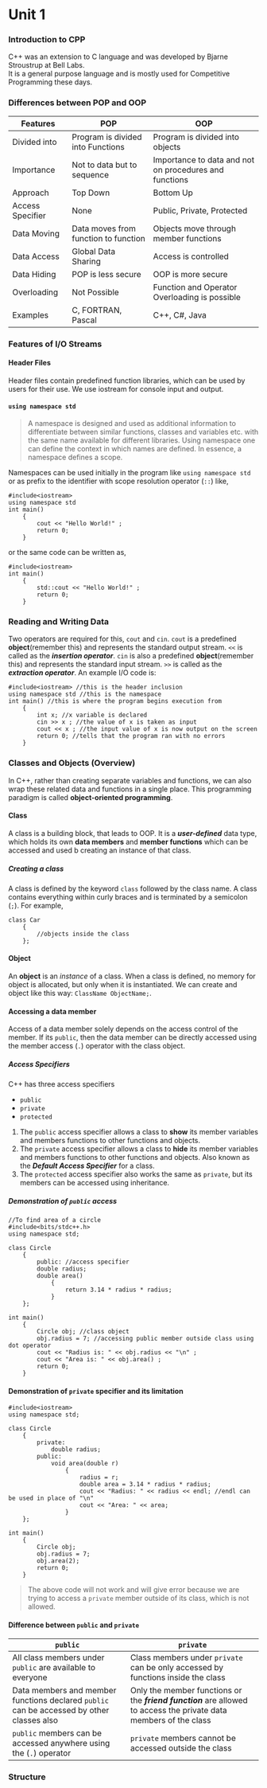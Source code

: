 # Unit 1
### Introduction to CPP
 C++ was an extension to C language and was developed by Bjarne Stroustrup at Bell Labs.  
 It is a general purpose language and is mostly used for Competitive Programming these days.
### Differences between POP and OOP
|Features|POP|OOP|
|-|-|-|
|Divided into|Program is divided into Functions|Program is divided into objects|
|Importance|Not to data but to sequence|Importance to data and not on procedures and functions|
|Approach|Top Down|Bottom Up|
|Access Specifier|None|Public, Private, Protected|
|Data Moving|Data moves from function to function|Objects move through member functions|
|Data Access|Global Data Sharing|Access is controlled|
|Data Hiding|POP is less secure|OOP is more secure|
|Overloading|Not Possible|Function and Operator Overloading is possible|
|Examples|C, FORTRAN, Pascal|C++, C#, Java|
### Features of I/O Streams
#### Header Files
Header files contain predefined function libraries, which can be used by users for their use. We use iostream for console input and output.
#### `using namespace std`
>A namespace is designed and used as additional information to differentiate between similar functions, classes and variables etc. with the same name available for different libraries. Using namespace one can define the context in which names are defined. In essence, a namespace defines a scope.  

Namespaces can be used initially in the program like `using namespace std` or as prefix to the identifier with scope resolution operator (`::`) like,  
```
#include<iostream>
using namespace std
int main()
	{
		cout << "Hello World!" ;
		return 0;
	}
```
or the same code can be written as, 
```
#include<iostream>
int main()
	{
		std::cout << "Hello World!" ;
		return 0;
	}
```
### Reading and Writing Data
Two operators are required for this, `cout` and `cin`.
`cout` is a predefined **object**(remember this) and represents the standard output stream.
`<<` is called as the _**insertion operator**_.
`cin` is also a predefined **object**(remember this) and represents the standard input stream.
`>>` is called as the _**extraction operator**_.
An example I/O code is:
```
#include<iostream> //this is the header inclusion
using namespace std //this is the namespace
int main() //this is where the program begins execution from
	{
		int x; //x variable is declared
		cin >> x ; //the value of x is taken as input
		cout << x ; //the input value of x is now output on the screen
		return 0; //tells that the program ran with no errors
	}
```
### Classes and Objects (Overview)
In C++, rather than creating separate variables and functions, we can also wrap these related data and functions in a single place. This programming paradigm is called **object-oriented programming**.  
#### Class
A class is a building block, that leads to OOP. It is a **_user-defined_** data type, which holds its own **data members** and **member functions** which can be accessed and used b creating an instance of that class.
##### Creating a class
A class is defined by the keyword `class` followed by the class name. A class contains everything within curly braces and is terminated by a semicolon (`;`). For example,  
```
class Car
	{
		//objects inside the class
	};
```
#### Object
An **object** is an _instance_ of a class. When a class is defined, no memory for object is allocated, but only when it is instantiated.
We can create and object like this way: `ClassName ObjectName;`. 
#### Accessing a data member
Access of a data member solely depends on the access control of the member. If its `public`, then the data member can be directly accessed using the member access (`.`) operator with the class object.
##### Access Specifiers
C++ has three access specifiers
* `public`
* `private`
* `protected`
1. The `public` access specifier allows a class to **show** its member variables and members functions to other functions and objects.
2. The `private` access specifier allows a class to **hide** its member variables and members functions to other functions and objects. Also known as the **_Default Access Specifier_** for a class.
3. The `protected` access specifier also works the same as `private`, but its members can be accessed using inheritance.
##### Demonstration of `public` access
```
//To find area of a circle
#include<bits/stdc++.h>
using namespace std;

class Circle
	{
		public: //access specifier
		double radius;
		double area()
			{
				return 3.14 * radius * radius;
			}
	};
	
int main()
	{
		Circle obj; //class object
		obj.radius = 7; //accessing public member outside class using dot operator
		cout << "Radius is: " << obj.radius << "\n" ;
		cout << "Area is: " << obj.area() ;
		return 0;
	}
```
#### Demonstration of `private` specifier and its limitation
```
#include<iostream>
using namespace std;

class Circle
	{
		private:
			double radius;
		public:
			void area(double r)
				{
					radius = r;
					double area = 3.14 * radius * radius;
					cout << "Radius: " << radius << endl; //endl can be used in place of "\n"
					cout << "Area: " << area;
				}
	};
	
int main()
	{
		Circle obj;
		obj.radius = 7;
		obj.area(2);
		return 0;
	}
```
> The above code will not work and will give error because we are trying to access a `private` member outside of its class, which is not allowed.  

#### Difference between `public` and `private`
|`public`|`private`|
|-|-|
|All class members under `public` are available to everyone|Class members under `private` can be only accessed by functions inside the class|
|Data members and member functions declared `public` can be accessed by other classes also|Only the member functions or the **_friend function_** are allowed to access the private data members of the class|
|`public` members can be accessed anywhere using the (`.`) operator|`private` members cannot be accessed outside the class|
### Structure
